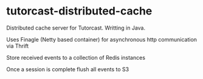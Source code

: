 # tutorcast-distributed-cache

Distributed cache server for Tutorcast. Writting in Java.

Uses Finagle (Netty based container) for asynchronous http communication via Thrift

Store received events to a collection of Redis instances

Once a session is complete flush all events to S3
